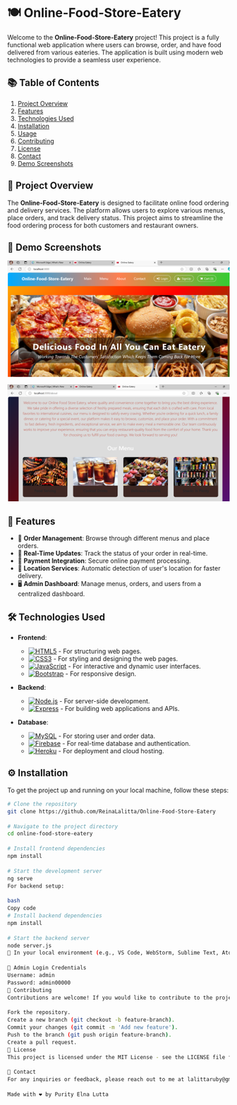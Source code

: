 # 🍽️ Online-Food-Store-Eatery

Welcome to the **Online-Food-Store-Eatery** project! This project is a fully functional web application where users can browse, order, and have food delivered from various eateries. The application is built using modern web technologies to provide a seamless user experience.

## 📚 Table of Contents
1. [Project Overview](#project-overview)
2. [Features](#features)
3. [Technologies Used](#technologies-used)
4. [Installation](#installation)
5. [Usage](#usage)
6. [Contributing](#contributing)
7. [License](#license)
8. [Contact](#contact)
9. [Demo Screenshots](#demo-screenshots)

## 📖 Project Overview

The **Online-Food-Store-Eatery** is designed to facilitate online food ordering and delivery services. The platform allows users to explore various menus, place orders, and track delivery status. This project aims to streamline the food ordering process for both customers and restaurant owners.

## 📸 Demo Screenshots

![Homepage Screenshot](./public/assets/MainPage.png)

![About Page Screenshot](./public/assets/AboutUs.png)

## 🌟 Features

- 🛒 **Order Management**: Browse through different menus and place orders.
- 🔄 **Real-Time Updates**: Track the status of your order in real-time.
- 🧾 **Payment Integration**: Secure online payment processing.
- 📍 **Location Services**: Automatic detection of user's location for faster delivery.
- 🖥️ **Admin Dashboard**: Manage menus, orders, and users from a centralized dashboard.

## 🛠️ Technologies Used

- **Frontend**:
  - [![HTML5](https://img.shields.io/badge/HTML5-E34F26?style=for-the-badge&logo=html5&logoColor=white)](https://developer.mozilla.org/en-US/docs/Web/Guide/HTML/HTML5) - For structuring web pages.
  - [![CSS3](https://img.shields.io/badge/CSS3-1572B6?style=for-the-badge&logo=css3&logoColor=white)](https://developer.mozilla.org/en-US/docs/Web/CSS) - For styling and designing the web pages.
  - [![JavaScript](https://img.shields.io/badge/JavaScript-F7DF1E?style=for-the-badge&logo=javascript&logoColor=black)](https://developer.mozilla.org/en-US/docs/Web/JavaScript) - For interactive and dynamic user interfaces.
  - [![Bootstrap](https://img.shields.io/badge/Bootstrap-563D7C?style=for-the-badge&logo=bootstrap&logoColor=white)](https://getbootstrap.com/) - For responsive design.

- **Backend**:
  - [![Node.js](https://img.shields.io/badge/Node.js-339933?style=for-the-badge&logo=node-dot-js&logoColor=white)](https://nodejs.org/) - For server-side development.
  - [![Express](https://img.shields.io/badge/Express.js-404D59?style=for-the-badge&logo=express&logoColor=white)](https://expressjs.com/) - For building web applications and APIs.

- **Database**:
  - [![MySQL](https://img.shields.io/badge/MySQL-4479A1?style=for-the-badge&logo=mysql&logoColor=white)](https://www.mysql.com/) - For storing user and order data.
  - [![Firebase](https://img.shields.io/badge/Firebase-FFCA28?style=for-the-badge&logo=firebase&logoColor=black)](https://firebase.google.com/) - For real-time database and authentication.
  - [![Heroku](https://img.shields.io/badge/Heroku-430098?style=for-the-badge&logo=heroku&logoColor=white)](https://www.heroku.com/) - For deployment and cloud hosting.

## ⚙️ Installation

To get the project up and running on your local machine, follow these steps:

```bash
# Clone the repository
git clone https://github.com/ReinaLalitta/Online-Food-Store-Eatery

# Navigate to the project directory
cd online-food-store-eatery

# Install frontend dependencies
npm install

# Start the development server
ng serve
For backend setup:

bash
Copy code
# Install backend dependencies
npm install

# Start the backend server
node server.js
🚀 In your local environment (e.g., VS Code, WebStorm, Sublime Text, Atom, Brackets, etc.), install the Live Server Extension to access the built website. Open Live Server from the VS Code search tab, which will open the deployed website in a browser tab.

🔑 Admin Login Credentials
Username: admin
Password: admin00000
🤝 Contributing
Contributions are welcome! If you would like to contribute to the project, please follow these steps:

Fork the repository.
Create a new branch (git checkout -b feature-branch).
Commit your changes (git commit -m 'Add new feature').
Push to the branch (git push origin feature-branch).
Create a pull request.
📄 License
This project is licensed under the MIT License - see the LICENSE file for details.

📧 Contact
For any inquiries or feedback, please reach out to me at lalittaruby@gmail.com.

Made with ❤️ by Purity Elna Lutta